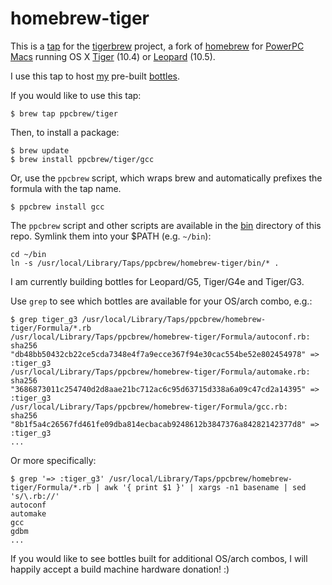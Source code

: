 # homebrew-tiger

This is a [tap](https://docs.brew.sh/Taps)
for the [tigerbrew](https://github.com/mistydemeo/tigerbrew) project,
a fork of [homebrew](https://brew.sh/)
for [PowerPC](https://en.wikipedia.org/wiki/PowerPC)
[Macs](https://en.wikipedia.org/wiki/Macintosh)
running OS X [Tiger](https://en.wikipedia.org/wiki/Mac_OS_X_Tiger) (10.4)
or [Leopard](https://en.wikipedia.org/wiki/Mac_OS_X_Leopard) (10.5).

I use this tap to host [my](https://jason.pepas.com)
pre-built [bottles](https://docs.brew.sh/Bottles).

If you would like to use this tap:

```
$ brew tap ppcbrew/tiger
```

Then, to install a package:

```
$ brew update
$ brew install ppcbrew/tiger/gcc
```

Or, use the `ppcbrew` script, which wraps brew and automatically prefixes the formula with the tap name.

```
$ ppcbrew install gcc
```

The `ppcbrew` script and other scripts are available in the [bin]() directory of this repo.
Symlink them into your $PATH (e.g. `~/bin`):

```
cd ~/bin
ln -s /usr/local/Library/Taps/ppcbrew/homebrew-tiger/bin/* .
```

I am currently building bottles for Leopard/G5, Tiger/G4e and Tiger/G3.

Use `grep` to see which bottles are available for your OS/arch combo, e.g.:

```
$ grep tiger_g3 /usr/local/Library/Taps/ppcbrew/homebrew-tiger/Formula/*.rb
/usr/local/Library/Taps/ppcbrew/homebrew-tiger/Formula/autoconf.rb:    sha256 "db48bb50432cb22ce5cda7348e4f7a9ecce367f94e30cac554be52e802454978" => :tiger_g3
/usr/local/Library/Taps/ppcbrew/homebrew-tiger/Formula/automake.rb:    sha256 "3686873011c254740d2d8aae21bc712ac6c95d63715d338a6a09c47cd2a14395" => :tiger_g3
/usr/local/Library/Taps/ppcbrew/homebrew-tiger/Formula/gcc.rb:    sha256 "8b1f5a4c26567fd461fe09dba814ecbacab9248612b3847376a84282142377d8" => :tiger_g3
...
```

Or more specifically:

```
$ grep '=> :tiger_g3' /usr/local/Library/Taps/ppcbrew/homebrew-tiger/Formula/*.rb | awk '{ print $1 }' | xargs -n1 basename | sed 's/\.rb://'
autoconf
automake
gcc
gdbm
...
```

If you would like to see bottles built for additional OS/arch combos,
I will happily accept a build machine hardware donation! :)
